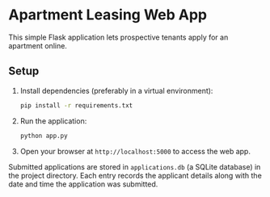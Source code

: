 # Apartment Leasing Web App

This simple Flask application lets prospective tenants apply for an apartment online.

## Setup

1. Install dependencies (preferably in a virtual environment):
   ```bash
   pip install -r requirements.txt
   ```

2. Run the application:
   ```bash
   python app.py
   ```

3. Open your browser at `http://localhost:5000` to access the web app.

Submitted applications are stored in `applications.db` (a SQLite database) in the
project directory. Each entry records the applicant details along with the date
and time the application was submitted.
